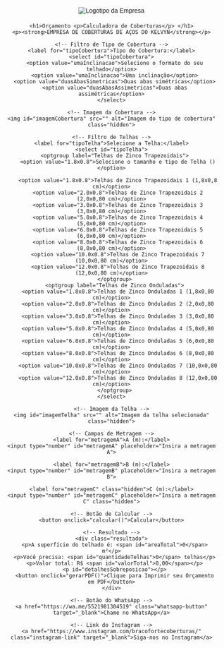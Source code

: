 <!DOCTYPE html>
<html lang="pt-BR">
<head>
  <meta charset="UTF-8">
  <meta name="viewport" content="width=device-width, initial-scale=1.0">
  <title>Calculadora de Coberturas</title>
  <style>
    body {
      font-family: Arial, sans-serif;
      margin: 20px;
      text-align: center;
    }
    h1 {
      color: #333;
      font-size: 24px;
    }
    .container {
      max-width: 600px;
      margin: 0 auto;
      padding: 10px;
    }
    label {
      display: block;
      margin-top: 10px;
      font-size: 16px;
    }
    input, select, button {
      width: 100%;
      padding: 10px;
      margin-top: 5px;
      margin-bottom: 10px;
      border: 1px solid #ccc;
      border-radius: 5px;
      font-size: 16px;
    }
    button {
      background-color: #007BFF;
      color: white;
      cursor: pointer;
      font-size: 16px;
    }
    button:hover {
      background-color: #0056b3;
    }
    .resultado {
      margin-top: 20px;
      padding: 10px;
      background-color: #f9f9f9;
      border: 1px solid #ddd;
      border-radius: 5px;
      text-align: left;
    }
    .hidden {
      display: none;
    }
    img {
      max-width: 100%;
      height: auto;
      margin-top: 10px;
    }
    .logo {
      max-width: 150px;
      margin: 0 auto 20px;
      display: block;
    }
    .whatsapp-button {
      background-color: #25D366;
      color: white;
      padding: 10px 20px;
      border-radius: 5px;
      text-decoration: none;
      display: inline-block;
      margin-top: 20px;
      font-size: 16px;
      animation: piscar 1.5s infinite;
    }
    @keyframes piscar {
      0%, 100% { opacity: 1; }
      50% { opacity: 0.7; }
    }
    .instagram-link {
      display: block;
      margin-top: 10px;
      color: #007BFF;
      text-decoration: none;
      font-size: 16px;
    }

    /* Estilos para dispositivos móveis */
    @media (max-width: 768px) {
      h1 {
        font-size: 20px;
      }
      .container {
        padding: 5px;
      }
      label {
        font-size: 14px;
      }
      input, select, button {
        font-size: 14px;
        padding: 8px;
      }
      button {
        font-size: 14px;
      }
      .whatsapp-button {
        font-size: 14px;
        padding: 8px 16px;
      }
      .instagram-link {
        font-size: 14px;
      }
      .resultado {
        padding: 8px;
      }
    }

    /* Estilos para smartphones pequenos */
    @media (max-width: 480px) {
      h1 {
        font-size: 18px;
      }
      .container {
        padding: 0;
      }
      label {
        font-size: 12px;
      }
      input, select, button {
        font-size: 12px;
        padding: 6px;
      }
      button {
        font-size: 12px;
      }
      .whatsapp-button {
        font-size: 12px;
        padding: 6px 12px;
      }
      .instagram-link {
        font-size: 12px;
      }
      .resultado {
        padding: 6px;
      }
    }
  </style>
  <script src="https://cdnjs.cloudflare.com/ajax/libs/jspdf/2.5.1/jspdf.umd.min.js"></script>
</head>
<body>
  <div class="container">
    <!-- Logotipo da Empresa -->
    <img src="https://gabriellemoreira.com.br/wp-content/uploads/2025/02/braco-forte.jpeg" alt="Logotipo da Empresa" class="logo">

    <h1>Orçamento <p>Calculadora de Coberturas</p> </h1>
    <p><strong>EMPRESA DE COBERTURAS DE AÇOS DO KELVYN</strong></p>

    <!-- Filtro de Tipo de Cobertura -->
    <label for="tipoCobertura">Tipo de Cobertura:</label>
    <select id="tipoCobertura">
      <option value="umaInclinacao">Selecione o formato do seu telhado</option>
      <option value="umaInclinacao">Uma inclinação</option>
      <option value="duasAbasSimetricas">Duas abas simétricas</option>
      <option value="duasAbasAssimetricas">Duas abas assimétricas</option>
    </select>

    <!-- Imagem da Cobertura -->
    <img id="imagemCobertura" src="" alt="Imagem do tipo de cobertura" class="hidden">

    <!-- Filtro de Telhas -->
    <label for="tipoTelha">Selecione a Telha:</label>
    <select id="tipoTelha">
      <optgroup label="Telhas de Zinco Trapezoidais">
        <option value="1.8x0.8">Selecione o tamanho e tipo de Telha ()</option>

        <option value="1.8x0.8">Telhas de Zinco Trapezoidais 1 (1,8x0,8 cm)</option>
        <option value="2.0x0.8">Telhas de Zinco Trapezoidais 2 (2,0x0,80 cm)</option>
        <option value="3.0x0.8">Telhas de Zinco Trapezoidais 3 (3,0x0,80 cm)</option>
        <option value="5.0x0.8">Telhas de Zinco Trapezoidais 4 (5,0x0,80 cm)</option>
        <option value="6.0x0.8">Telhas de Zinco Trapezoidais 5 (6,0x0,80 cm)</option>
        <option value="8.0x0.8">Telhas de Zinco Trapezoidais 6 (8,0x0,80 cm)</option>
        <option value="10.0x0.8">Telhas de Zinco Trapezoidais 7 (10,0x0,80 cm)</option>
        <option value="12.0x0.8">Telhas de Zinco Trapezoidais 8 (12,0x0,80 cm)</option>
      </optgroup>
      <optgroup label="Telhas de Zinco Onduladas">
        <option value="1.8x0.8">Telhas de Zinco Onduladas 1 (1,8x0,80 cm)</option>
        <option value="2.0x0.8">Telhas de Zinco Onduladas 2 (2,0x0,80 cm)</option>
        <option value="3.0x0.8">Telhas de Zinco Onduladas 3 (3,0x0,80 cm)</option>
        <option value="5.0x0.8">Telhas de Zinco Onduladas 4 (5,0x0,80 cm)</option>
        <option value="6.0x0.8">Telhas de Zinco Onduladas 5 (6,0x0,80 cm)</option>
        <option value="8.0x0.8">Telhas de Zinco Onduladas 6 (8,0x0,80 cm)</option>
        <option value="10.0x0.8">Telhas de Zinco Onduladas 7 (10,0x0,80 cm)</option>
        <option value="12.0x0.8">Telhas de Zinco Onduladas 8 (12,0x0,80 cm)</option>
      </optgroup>
    </select>

    <!-- Imagem da Telha -->
    <img id="imagemTelha" src="" alt="Imagem da telha selecionada" class="hidden">

    <!-- Campos de Metragem -->
    <label for="metragemA">A (m):</label>
    <input type="number" id="metragemA" placeholder="Insira a metragem A">

    <label for="metragemB">B (m):</label>
    <input type="number" id="metragemB" placeholder="Insira a metragem B">

    <label for="metragemC" class="hidden">C (m):</label>
    <input type="number" id="metragemC" placeholder="Insira a metragem C" class="hidden">

    <!-- Botão de Calcular -->
    <button onclick="calcular()">Calcular</button>

    <!-- Resultado -->
    <div class="resultado">
      <p>A superfície do telhado é: <span id="areaTotal">0</span> m²</p>
      <p>Você precisa: <span id="quantidadeTelhas">0</span> telhas</p>
      <p>Valor total: R$ <span id="valorTotal">0,00</span></p>
      <p id="detalhesSobreposicao"></p>
      <button onclick="gerarPDF()">Clique para Imprimir seu Orçamento em PDF</button>
    </div>

    <!-- Botão do WhatsApp -->
    <a href="https://wa.me/5521981304519" class="whatsapp-button" target="_blank">Chame no WhatsApp</a>

    <!-- Link do Instagram -->
    <a href="https://www.instagram.com/bracofortecoberturas/" class="instagram-link" target="_blank">Siga-nos no Instagram</a>
  </div>

  <script>
    // URLs das imagens
    const imagensCobertura = {
      umaInclinacao: "https://gabriellemoreira.com.br/wp-content/uploads/2025/02/telhado-uma-inclinacao.png",
      duasAbasSimetricas: "https://gabriellemoreira.com.br/wp-content/uploads/2025/02/telhados-duas-abas-simetricas.png",
      duasAbasAssimetricas: "https://gabriellemoreira.com.br/wp-content/uploads/2025/02/Telhados-duas-abas-assimetricas.png"
    };

    const imagensTelhas = {
      trapezoidal: "https://gabriellemoreira.com.br/wp-content/uploads/2025/02/Captura-de-Tela-2025-02-19-as-01.02.31.png",
      ondulada: "https://gabriellemoreira.com.br/wp-content/uploads/2025/02/Captura-de-Tela-2025-02-19-as-01.11.18.png"
    };

    // Atualizar imagem ao selecionar o tipo de cobertura
    document.getElementById("tipoCobertura").addEventListener("change", function () {
      const tipo = this.value;
      const imgCobertura = document.getElementById("imagemCobertura");
      imgCobertura.src = imagensCobertura[tipo];
      imgCobertura.classList.remove("hidden");

      // Mostrar/ocultar campo C para "Duas abas assimétricas"
      if (tipo === "duasAbasAssimetricas") {
        document.getElementById("metragemC").classList.remove("hidden");
        document.querySelector('label[for="metragemC"]').classList.remove("hidden");
      } else {
        document.getElementById("metragemC").classList.add("hidden");
        document.querySelector('label[for="metragemC"]').classList.add("hidden");
      }
    });

    // Atualizar imagem ao selecionar o tipo de telha
    document.getElementById("tipoTelha").addEventListener("change", function () {
      const tipoTelha = this.options[this.selectedIndex].parentElement.label;
      const imgTelha = document.getElementById("imagemTelha");
      if (tipoTelha.includes("Trapezoidais")) {
        imgTelha.src = imagensTelhas.trapezoidal;
      } else if (tipoTelha.includes("Onduladas")) {
        imgTelha.src = imagensTelhas.ondulada;
      }
      imgTelha.classList.remove("hidden");
    });

    // Função para calcular área, quantidade de telhas e valor total
    function calcular() {
      const tipoCobertura = document.getElementById("tipoCobertura").value;
      const metragemA = parseFloat(document.getElementById("metragemA").value);
      const metragemB = parseFloat(document.getElementById("metragemB").value);
      const metragemC = parseFloat(document.getElementById("metragemC").value) || 0;

      // Calcular área do telhado
      let areaTelhado;
      if (tipoCobertura === "umaInclinacao" || tipoCobertura === "duasAbasSimetricas") {
        areaTelhado = metragemA * metragemB;
      } else if (tipoCobertura === "duasAbasAssimetricas") {
        areaTelhado = (metragemA * metragemB) + (metragemA * metragemC);
      }

      // Calcular área útil da telha (considerando sobreposições)
      const medidasTelha = document.getElementById("tipoTelha").value.split("x");
      const comprimentoTelha = parseFloat(medidasTelha[0]); // Em metros
      const larguraTelha = parseFloat(medidasTelha[1]); // Em metros

      // Sobreposições
      const sobreposicaoLateral = 0.1; // 10 cm
      const sobreposicaoLongitudinal = 0.2; // 20 cm

      const larguraUtil = larguraTelha - sobreposicaoLateral;
      const comprimentoUtil = comprimentoTelha - sobreposicaoLongitudinal;
      const areaUtilTelha = larguraUtil * comprimentoUtil;

      // Quantidade de telhas necessárias
      const quantidadeTelhas = Math.ceil(areaTelhado / areaUtilTelha);

      // Valor total (R$ 180,00 por telha)
      const valorTotal = quantidadeTelhas * 180;

      // Exibir resultados
      document.getElementById("areaTotal").textContent = areaTelhado.toFixed(2);
      document.getElementById("quantidadeTelhas").textContent = quantidadeTelhas;
      document.getElementById("valorTotal").textContent = valorTotal.toFixed(2);

      // Detalhes da sobreposição
      document.getElementById("detalhesSobreposicao").innerHTML = `
        <strong>Considerando as sobreposições:</strong><br>
        - Sobreposição lateral: ${sobreposicaoLateral * 100} cm (largura útil: ${larguraUtil.toFixed(2)} m)<br>
        - Sobreposição longitudinal: ${sobreposicaoLongitudinal * 100} cm (comprimento útil: ${comprimentoUtil.toFixed(2)} m)<br>
        - Área útil de cada telha: ${areaUtilTelha.toFixed(2)} m²<br>
        <em>Obs.: Caso sua largura ou comprimento estejam incorretos, me avise para refazer os cálculos! 😊</em>
      `;
    }

    // Função para gerar número de pedido crescente
    function gerarNumeroPedido() {
      let ultimoPedido = localStorage.getItem("ultimoPedido");
      if (!ultimoPedido) {
        ultimoPedido = 1000; // Inicia a partir de 1000
      } else {
        ultimoPedido = parseInt(ultimoPedido) + 1; // Incrementa o número do pedido
      }
      localStorage.setItem("ultimoPedido", ultimoPedido);
      return ultimoPedido;
    }

    // Função para gerar PDF
    function gerarPDF() {
      const { jsPDF } = window.jspdf;
      const doc = new jsPDF();

      // Adicionar logotipo no canto superior esquerdo
      const logoUrl = "https://gabriellemoreira.com.br/wp-content/uploads/2025/02/braco-forte.jpeg";
      const logoWidth = 30; // Reduzi o tamanho para caber melhor no PDF
      const logoHeight = 15;
      doc.addImage(logoUrl, "JPEG", 10, 10, logoWidth, logoHeight);

      // Gerar número de pedido
      const numeroPedido = gerarNumeroPedido();

      // Título
      doc.setFontSize(18);
      doc.text("Orçamento de Coberturas", 70, 20);

      // Informações da Empresa
      doc.setFontSize(12);
      doc.text("EMPRESA DE COBERTURAS DE AÇOS DO KELVYN", 10, 40);
      doc.text("Rua Doutor Lucio Machado 15, São João de Meriti", 10, 50);
      doc.text("Orçamentos: (21) 98130-4519 grátis!", 10, 60);
      doc.text("Instagram: @bracofortecoberturas", 10, 70);

      // Número do Pedido
      doc.setFontSize(14);
      doc.text(`Número do Pedido: ${numeroPedido}`, 10, 90);

      // Dados do Orçamento
      doc.setFontSize(14);
      doc.text("Detalhes do Orçamento:", 10, 110);
      doc.setFontSize(12);
      doc.text(`Área do telhado: ${document.getElementById("areaTotal").textContent} m²`, 10, 120);
      doc.text(`Quantidade de telhas: ${document.getElementById("quantidadeTelhas").textContent}`, 10, 130);
      doc.text(`Valor total: R$ ${document.getElementById("valorTotal").textContent}`, 10, 140);

      // Salvar o PDF e abrir em uma nova aba
      const pdfBlob = doc.output("blob");
      const pdfUrl = URL.createObjectURL(pdfBlob);
      const newWindow = window.open(pdfUrl, "_blank");
      if (!newWindow) {
        alert("Por favor, permita pop-ups para visualizar o PDF.");
      }
    }
  </script>
</body>
</html>
